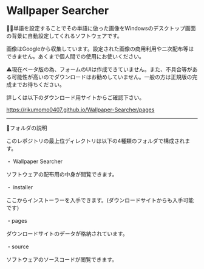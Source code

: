 # Wallpaper Searcher

💁‍♂️単語を設定することでその単語に倣った画像をWindowsのデスクトップ画面の背景に自動設定してくれるソフトウェアです。

画像はGoogleから収集しています。設定された画像の商用利用や二次配布等はできません。あくまで個人間での使用にお使いください。

⚠️現在ベータ版の為、フォームのUIは作成できていません。また、不具合等がある可能性が高いのでダウンロードはお勧めしていません。一般の方は正規版の完成までお待ちください。

詳しくは以下のダウンロード用サイトからご確認下さい。

https://rikumomo0407.github.io/Wallpaper-Searcher/pages

***

📁フォルダの説明

このレポジトリの最上位ディレクトリは以下の4種類のフォルダで構成されます。

・ Wallpaper Searcher

ソフトウェアの配布用の中身が閲覧できます。

・ installer

ここからインストーラーを入手できます。(ダウンロードサイトからも入手可能です)

・pages

ダウンロードサイトのデータが格納されています。

・source

ソフトウェアのソースコードが閲覧できます。